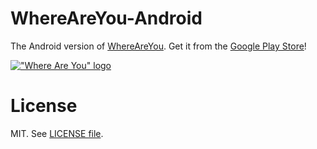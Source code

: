 WhereAreYou-Android
===================

The Android version of [WhereAreYou](http://jschmid.github.io/WhereAreYou/).
Get it from the [Google Play Store][1]!

[!["Where Are You" logo][2]][1]
  
# License

MIT. See [LICENSE file](LICENSE).

[1]: https://play.google.com/store/apps/details?id=pro.schmid.android.whereareyou
[2]: http://i.imgur.com/fTGnNo9.png?1
